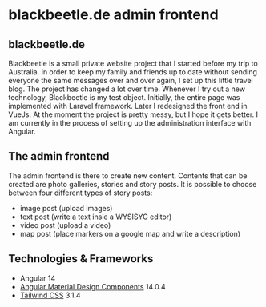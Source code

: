 # blackbeetle.de admin frontend

## blackbeetle.de

Blackbeetle is a small private website project that I started before my trip to Australia. In order to keep my family and friends up to date without sending everyone the same messages over and over again, I set up this little travel blog. The project has changed a lot over time. Whenever I try out a new technology, Blackbeetle is my test object. Initially, the entire page was implemented with Laravel framework. Later I redesigned the front end in VueJs. At the moment the project is pretty messy, but I hope it gets better. I am currently in the process of setting up the administration interface with Angular.

## The admin frontend

The admin frontend is there to create new content. Contents that can be created are photo galleries, stories and story posts.
It is possible to choose between four different types of story posts:

- image post (upload images)
- text post (write a text insie a WYSISYG editor)
- video post (upload a video)
- map post (place markers on a google map and write a description)

## Technologies & Frameworks

- Angular 14
- [Angular Material Design Components](https://material.angular.io/) 14.0.4
- [Tailwind CSS](https://tailwindcss.com/) 3.1.4

